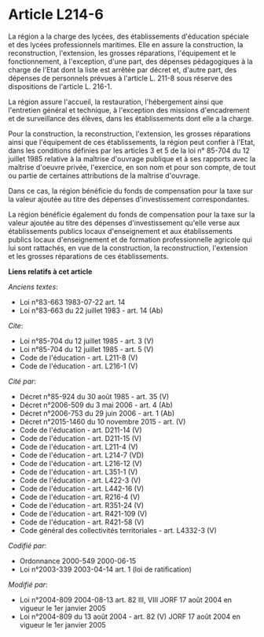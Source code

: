 # Article L214-6

La région a la charge des lycées, des établissements d'éducation spéciale et des lycées professionnels maritimes. Elle en
assure la construction, la reconstruction, l'extension, les grosses réparations, l'équipement et le fonctionnement, à
l'exception, d'une part, des dépenses pédagogiques à la charge de l'Etat dont la liste est arrêtée par décret et, d'autre
part, des dépenses de personnels prévues à l'article L. 211-8 sous réserve des dispositions de l'article L. 216-1. 

La région assure l'accueil, la restauration, l'hébergement ainsi que l'entretien général et technique, à l'exception des
missions d'encadrement et de surveillance des élèves, dans les établissements dont elle a la charge. 

Pour la construction, la reconstruction, l'extension, les grosses réparations ainsi que l'équipement de ces établissements,
la région peut confier à l'Etat, dans les conditions définies par les articles 3 et 5 de la loi n° 85-704 du 12 juillet 1985
relative à la maîtrise d'ouvrage publique et à ses rapports avec la maîtrise d'oeuvre privée, l'exercice, en son nom et pour
son compte, de tout ou partie de certaines attributions de la maîtrise d'ouvrage. 

Dans ce cas, la région bénéficie du fonds de compensation pour la taxe sur la valeur ajoutée au titre des dépenses
d'investissement correspondantes. 

La région bénéficie également du fonds de compensation pour la taxe sur la valeur ajoutée au titre des dépenses
d'investissement qu'elle verse aux établissements publics locaux d'enseignement et aux établissements publics locaux
d'enseignement et de formation professionnelle agricole qui lui sont rattachés, en vue de la construction, la reconstruction,
l'extension et les grosses réparations de ces établissements.

**Liens relatifs à cet article**

_Anciens textes_:

  - Loi n°83-663 1983-07-22 art. 14
  - Loi n°83-663 du 22 juillet 1983 - art. 14 (Ab)

_Cite_:

  - Loi n°85-704 du 12 juillet 1985 - art. 3 (V)
  - Loi n°85-704 du 12 juillet 1985 - art. 5 (V)
  - Code de l'éducation - art. L211-8 (V)
  - Code de l'éducation - art. L216-1 (V)

_Cité par_:

  - Décret n°85-924 du 30 août 1985 - art. 35 (V)
  - Décret n°2006-509 du 3 mai 2006 - art. 4 (Ab)
  - Décret n°2006-753 du 29 juin 2006 - art. 1 (Ab)
  - Décret n°2015-1460 du 10 novembre 2015 - art. (V)
  - Code de l'éducation - art. D211-14 (V)
  - Code de l'éducation - art. D211-15 (V)
  - Code de l'éducation - art. L211-4 (V)
  - Code de l'éducation - art. L214-7 (VD)
  - Code de l'éducation - art. L216-12 (V)
  - Code de l'éducation - art. L351-1 (V)
  - Code de l'éducation - art. L422-3 (V)
  - Code de l'éducation - art. L442-16 (V)
  - Code de l'éducation - art. R216-4 (V)
  - Code de l'éducation - art. R351-24 (V)
  - Code de l'éducation - art. R421-109 (V)
  - Code de l'éducation - art. R421-58 (V)
  - Code général des collectivités territoriales - art. L4332-3 (V)

_Codifié par_:

  - Ordonnance 2000-549 2000-06-15
  - Loi n°2003-339 2003-04-14 art. 1 (loi de ratification)

_Modifié par_:

  - Loi n°2004-809 2004-08-13 art. 82 III, VIII JORF 17 août 2004 en vigueur le 1er janvier 2005
  - Loi n°2004-809 du 13 août 2004 - art. 82 (V) JORF 17 août 2004 en vigueur le 1er janvier 2005
